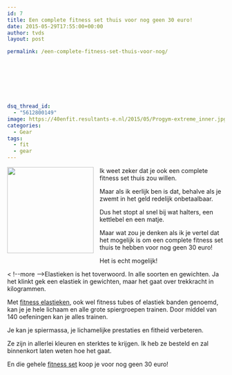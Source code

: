 ```yaml
---
id: 7
title: Een complete fitness set thuis voor nog geen 30 euro!
date: 2015-05-29T17:55:00+00:00
author: tvds
layout: post

permalink: /een-complete-fitness-set-thuis-voor-nog/








dsq_thread_id:
  - "5612800149"
image: https://40enfit.resultants-e.nl/2015/05/Progym-extreme_inner.jpg
categories:
  - Gear
tags:
  - fit
  - gear
---
```

<div class="separator" style="clear: both; text-align: center;">
  <a href="https://sportbay.nl/static/files/40/15/4015/Progym-extreme_inner.jpg" imageanchor="1" style="clear: left; float: left; margin-bottom: 1em; margin-right: 1em;"><img border="0" height="200" src="https://sportbay.nl/static/files/40/15/4015/Progym-extreme_inner.jpg" width="200" /></a>
</div>

Ik weet zeker dat je ook een complete fitness set thuis zou willen.

Maar als ik eerlijk ben is dat, behalve als je zwemt in het geld redelijk onbetaalbaar.

Dus het stopt al snel bij wat halters, een kettlebel en een matje.

Maar wat zou je denken als ik je vertel dat het mogelijk is om een complete fitness set thuis te hebben voor nog geen 30 euro!

Het is echt mogelijk!

< !--more -->Elastieken is het toverwoord. In alle soorten en gewichten. Ja het klinkt gek een elastiek in gewichten, maar het gaat over trekkracht in kilogrammen.

Met <a href="http://www.sportbay.nl/home/affiliate/?tt=5501_12_216549_&r=https%3A%2F%2Fsportbay.nl%2Fnl%2Fpr%2FWeerstandsbanden-set-EXTREME%2F862" target="_blank">fitness elastieken</a>, ook wel fitness tubes of elastiek banden genoemd, kan je je hele lichaam en alle grote spiergroepen trainen. Door middel van 140 oefeningen kan je alles trainen.

Je kan je spiermassa, je lichamelijke prestaties en fitheid&nbsp;verbeteren.

Ze zijn in allerlei kleuren en sterktes te krijgen. Ik heb ze besteld en zal binnenkort laten weten hoe het gaat.

En die gehele <a href="http://www.sportbay.nl/home/affiliate/?tt=5501_12_216549_&r=https%3A%2F%2Fsportbay.nl%2Fnl%2Fpr%2FWeerstandsbanden-set-EXTREME%2F862" target="_blank">fitness set</a> koop je voor nog geen 30 euro!
